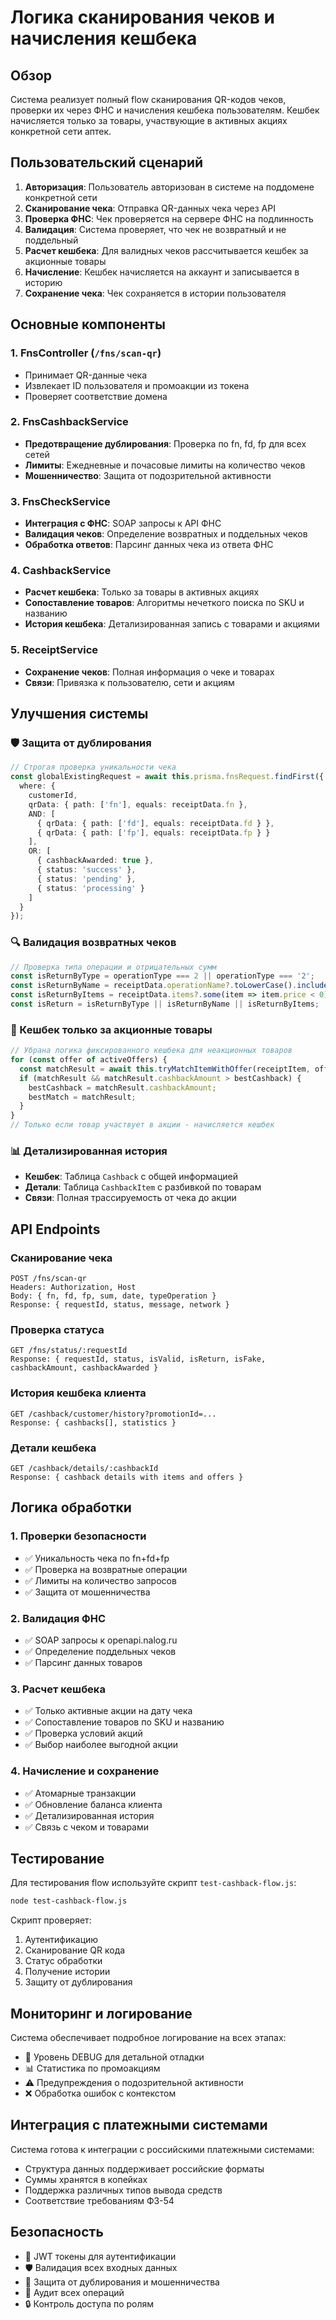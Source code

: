 # Логика сканирования чеков и начисления кешбека

## Обзор

Система реализует полный flow сканирования QR-кодов чеков, проверки их через ФНС и начисления кешбека пользователям. Кешбек начисляется только за товары, участвующие в активных акциях конкретной сети аптек.

## Пользовательский сценарий

1. **Авторизация**: Пользователь авторизован в системе на поддомене конкретной сети
2. **Сканирование чека**: Отправка QR-данных чека через API
3. **Проверка ФНС**: Чек проверяется на сервере ФНС на подлинность
4. **Валидация**: Система проверяет, что чек не возвратный и не поддельный
5. **Расчет кешбека**: Для валидных чеков рассчитывается кешбек за акционные товары
6. **Начисление**: Кешбек начисляется на аккаунт и записывается в историю
7. **Сохранение чека**: Чек сохраняется в истории пользователя

## Основные компоненты

### 1. FnsController (`/fns/scan-qr`)
- Принимает QR-данные чека
- Извлекает ID пользователя и промоакции из токена
- Проверяет соответствие домена

### 2. FnsCashbackService
- **Предотвращение дублирования**: Проверка по fn, fd, fp для всех сетей
- **Лимиты**: Ежедневные и почасовые лимиты на количество чеков
- **Мошенничество**: Защита от подозрительной активности

### 3. FnsCheckService
- **Интеграция с ФНС**: SOAP запросы к API ФНС
- **Валидация чеков**: Определение возвратных и поддельных чеков
- **Обработка ответов**: Парсинг данных чека из ответа ФНС

### 4. CashbackService
- **Расчет кешбека**: Только за товары в активных акциях
- **Сопоставление товаров**: Алгоритмы нечеткого поиска по SKU и названию
- **История кешбека**: Детализированная запись с товарами и акциями

### 5. ReceiptService
- **Сохранение чеков**: Полная информация о чеке и товарах
- **Связи**: Привязка к пользователю, сети и акциям

## Улучшения системы

### 🛡️ Защита от дублирования
```typescript
// Строгая проверка уникальности чека
const globalExistingRequest = await this.prisma.fnsRequest.findFirst({
  where: {
    customerId,
    qrData: { path: ['fn'], equals: receiptData.fn },
    AND: [
      { qrData: { path: ['fd'], equals: receiptData.fd } },
      { qrData: { path: ['fp'], equals: receiptData.fp } }
    ],
    OR: [
      { cashbackAwarded: true },
      { status: 'success' },
      { status: 'pending' },
      { status: 'processing' }
    ]
  }
});
```

### 🔍 Валидация возвратных чеков
```typescript
// Проверка типа операции и отрицательных сумм
const isReturnByType = operationType === 2 || operationType === '2';
const isReturnByName = receiptData.operationName?.toLowerCase().includes('возврат');
const isReturnByItems = receiptData.items?.some(item => item.price < 0);
const isReturn = isReturnByType || isReturnByName || isReturnByItems;
```

### 🎯 Кешбек только за акционные товары
```typescript
// Убрана логика фиксированного кешбека для неакционных товаров
for (const offer of activeOffers) {
  const matchResult = await this.tryMatchItemWithOffer(receiptItem, offer);
  if (matchResult && matchResult.cashbackAmount > bestCashback) {
    bestCashback = matchResult.cashbackAmount;
    bestMatch = matchResult;
  }
}
// Только если товар участвует в акции - начисляется кешбек
```

### 📊 Детализированная история
- **Кешбек**: Таблица `Cashback` с общей информацией
- **Детали**: Таблица `CashbackItem` с разбивкой по товарам
- **Связи**: Полная трассируемость от чека до акции

## API Endpoints

### Сканирование чека
```http
POST /fns/scan-qr
Headers: Authorization, Host
Body: { fn, fd, fp, sum, date, typeOperation }
Response: { requestId, status, message, network }
```

### Проверка статуса
```http
GET /fns/status/:requestId
Response: { requestId, status, isValid, isReturn, isFake, cashbackAmount, cashbackAwarded }
```

### История кешбека клиента
```http
GET /cashback/customer/history?promotionId=...
Response: { cashbacks[], statistics }
```

### Детали кешбека
```http
GET /cashback/details/:cashbackId
Response: { cashback details with items and offers }
```

## Логика обработки

### 1. Проверки безопасности
- ✅ Уникальность чека по fn+fd+fp
- ✅ Проверка на возвратные операции
- ✅ Лимиты на количество запросов
- ✅ Защита от мошенничества

### 2. Валидация ФНС
- ✅ SOAP запросы к openapi.nalog.ru
- ✅ Определение поддельных чеков
- ✅ Парсинг данных товаров

### 3. Расчет кешбека
- ✅ Только активные акции на дату чека
- ✅ Сопоставление товаров по SKU и названию
- ✅ Проверка условий акций
- ✅ Выбор наиболее выгодной акции

### 4. Начисление и сохранение
- ✅ Атомарные транзакции
- ✅ Обновление баланса клиента
- ✅ Детализированная история
- ✅ Связь с чеком и товарами

## Тестирование

Для тестирования flow используйте скрипт `test-cashback-flow.js`:

```bash
node test-cashback-flow.js
```

Скрипт проверяет:
1. Аутентификацию
2. Сканирование QR кода
3. Статус обработки
4. Получение истории
5. Защиту от дублирования

## Мониторинг и логирование

Система обеспечивает подробное логирование на всех этапах:
- 📝 Уровень DEBUG для детальной отладки
- 📊 Статистика по промоакциям
- ⚠️ Предупреждения о подозрительной активности
- ❌ Обработка ошибок с контекстом

## Интеграция с платежными системами

Система готова к интеграции с российскими платежными системами:
- Структура данных поддерживает российские форматы
- Суммы хранятся в копейках
- Поддержка различных типов вывода средств
- Соответствие требованиям ФЗ-54

## Безопасность

- 🔐 JWT токены для аутентификации
- 🛡️ Валидация всех входных данных
- 🚫 Защита от дублирования и мошенничества
- 📝 Аудит всех операций
- 🔒 Контроль доступа по ролям
